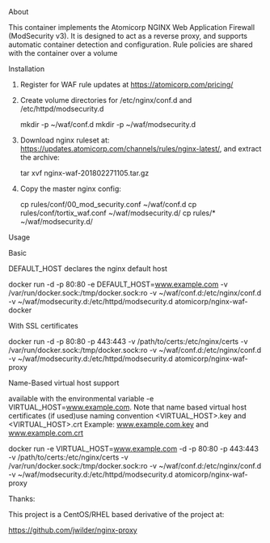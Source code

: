 About

This container implements the Atomicorp NGINX Web Application Firewall (ModSecurity v3). It is designed to act as a reverse proxy, and supports automatic container detection and configuration. Rule policies are shared with the container over a volume 


Installation

1) Register for WAF rule updates at https://atomicorp.com/pricing/


2) Create volume directories for /etc/nginx/conf.d and /etc/httpd/modsecurity.d

	mkdir -p ~/waf/conf.d
	mkdir -p ~/waf/modsecurity.d

3) Download nginx ruleset at: https://updates.atomicorp.com/channels/rules/nginx-latest/, and extract the archive:

	tar xvf nginx-waf-201802271105.tar.gz

4) Copy the master nginx config:
	
	cp rules/conf/00_mod_security.conf ~/waf/conf.d
	cp rules/conf/tortix_waf.conf  ~/waf/modsecurity.d/
	cp rules/* ~/waf/modsecurity.d/



Usage

Basic 

DEFAULT_HOST declares the nginx default host

docker run -d -p 80:80 -e DEFAULT_HOST=www.example.com -v /var/run/docker.sock:/tmp/docker.sock:ro -v ~/waf/conf.d:/etc/nginx/conf.d -v ~/waf/modsecurity.d:/etc/httpd/modsecurity.d atomicorp/nginx-waf-docker

With SSL certificates

docker run -d -p 80:80 -p 443:443 -v /path/to/certs:/etc/nginx/certs -v /var/run/docker.sock:/tmp/docker.sock:ro -v ~/waf/conf.d:/etc/nginx/conf.d -v ~/waf/modsecurity.d:/etc/httpd/modsecurity.d atomicorp/nginx-waf-proxy


Name-Based virtual host support

available with the environmental variable -e VIRTUAL_HOST=www.example.com. Note that name based virtual  host certificates (if used)use naming convention <VIRTUAL_HOST>.key and <VIRTUAL_HOST>.crt Example: www.example.com.key and www.example.com.crt

docker run -e VIRTUAL_HOST=www.example.com -d -p 80:80 -p 443:443 -v /path/to/certs:/etc/nginx/certs -v /var/run/docker.sock:/tmp/docker.sock:ro -v ~/waf/conf.d:/etc/nginx/conf.d -v ~/waf/modsecurity.d:/etc/httpd/modsecurity.d atomicorp/nginx-waf-proxy


Thanks:

This project is a CentOS/RHEL based derivative of the project at:

https://github.com/jwilder/nginx-proxy
